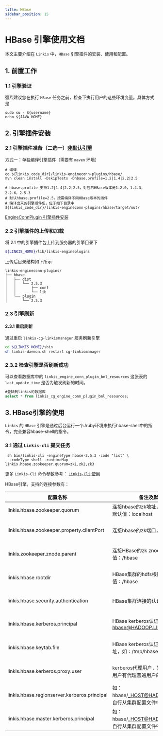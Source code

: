 ```yaml
---
title: HBase
sidebar_position: 15
---
```


# HBase 引擎使用文档

本文主要介绍在 `Linkis` 中，`HBase` 引擎插件的安装、使用和配置。

## 1. 前置工作

### 1.1 引擎验证

强烈建议您在执行 `HBase` 任务之前，检查下执行用户的这些环境变量。具体方式是
```
sudo su - ${username}
echo ${JAVA_HOME}
```

## 2. 引擎插件安装

### 2.1 引擎插件准备（二选一）[非默认引擎](./overview.md)

方式一：单独编译引擎插件（需要有 `maven` 环境）

```
# 编译
cd ${linkis_code_dir}/linkis-engineconn-plugins/hbase/
mvn clean install -DskipTests -Dhbase.profile=1.2|1.4|2.2|2.5

# hbase.profile 支持1.2|1.4|2.2|2.5，对应的HBase版本是1.2.0，1.4.3，2.2.6，2.5.3
# 默认hbase.profile=2.5，按需编译不同HBase版本的插件
# 编译出来的引擎插件包，位于如下目录中
${linkis_code_dir}/linkis-engineconn-plugins/hbase/target/out/
```

[EngineConnPlugin 引擎插件安装](../deployment/install-engineconn.md)

### 2.2 引擎插件的上传和加载

将 2.1 中的引擎插件包上传到服务器的引擎目录下
```bash 
${LINKIS_HOME}/lib/linkis-engineplugins
```
上传后目录结构如下所示
```
linkis-engineconn-plugins/
├── hbase
│   ├── dist
│   │   └── 2.5.3
│   │       ├── conf
│   │       └── lib
│   └── plugin
│       └── 2.5.3
```
### 2.3 引擎刷新

#### 2.3.1 重启刷新
通过重启 `linkis-cg-linkismanager` 服务刷新引擎
```bash
cd ${LINKIS_HOME}/sbin
sh linkis-daemon.sh restart cg-linkismanager
```

### 2.3.2 检查引擎是否刷新成功
可以查看数据库中的 `linkis_engine_conn_plugin_bml_resources` 这张表的 `last_update_time` 是否为触发刷新的时间。

```sql
#登陆到linkis的数据库 
select * from linkis_cg_engine_conn_plugin_bml_resources;
```


## 3. HBase引擎的使用

`Linkis` 的 `HBase` 引擎是通过后台运行一个Jruby环境来执行hbase-shell中的指令，完全兼容hbase-shell的指令。


### 3.1 通过 `Linkis-cli` 提交任务

```shell
 sh bin/linkis-cli -engineType hbase-2.5.3 -code "list" \
  -codeType shell -runtimeMap linkis.hbase.zookeeper.quorum=zk1,zk2,zk3
```

更多 `Linkis-Cli` 命令参数参考： [`Linkis-Cli` 使用](../user-guide/linkiscli-manual.md)

HBase引擎，支持的连接参数有：

| 配置名称      | 备注及默认值信息   | 是否必须                                   |
|-----------------|----------------|----------------------------------------|
| linkis.hbase.zookeeper.quorum       | 连接hbase的zk地址，如：zk1,zk2,zk3， 默认值：localhost    | 必须                                   |
| linkis.hbase.zookeeper.property.clientPort     | 连接hbase的zk端口，默认值：2181 | 非必须，一般就是默认值                                     |
| linkis.zookeeper.znode.parent | 连接HBase的zk znode path，默认值：/hbase | 非必须，一般就是默认值                                   |
| linkis.hbase.rootdir      | HBase集群的hdfs根目录，默认值：/hbase  | 非必须，一般就是默认值                                     |
| linkis.hbase.security.authentication  | HBase集群连接的认证方式：simple|kerberos，默认值：simple  | 非必须，视自己集群情况定                                   |
| linkis.hbase.kerberos.principal  | HBase kerberos认证principal，如：hbase@HADOOP.LINKIS.COM  | kerberos认证方式下必须                                   |
| linkis.hbase.keytab.file  | HBase kerberos认证所需keytab文件地址，如：/tmp/hbase.keytab  | kerberos认证方式下必须                                 |
| linkis.hbase.kerberos.proxy.user  | kerberos代理用户，需保证kerberos认证用户有代理普通用户的权限  | 非必须，可以不用代理用户                                  |
| linkis.hbase.regionserver.kerberos.principal  | 如：hbase/_HOST@HADOOP.LINKIS.COM，自行从集群配置文件中获取  | kerberos认证方式下必须                                    |
| linkis.hbase.master.kerberos.principal  | 如：hbase/_HOST@HADOOP.LINKIS.COM，自行从集群配置文件中获取  | kerberos认证方式下必须                                    |
